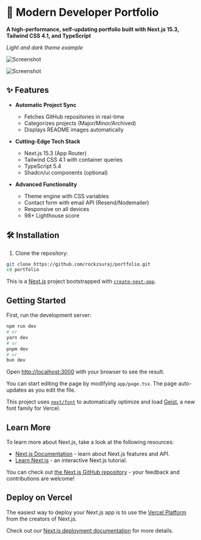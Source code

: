 # 🚀 Modern Developer Portfolio

**A high-performance, self-updating portfolio built with Next.js 15.3, Tailwind CSS 4.1, and TypeScript**  

*Light and dark theme example*

![Screenshot](https://github.com/user-attachments/assets/ade7aff0-9ba6-4d74-8ef7-1012dc90141b)

![Screenshot](https://github.com/user-attachments/assets/768ae356-c19c-4fa9-8042-9f92831040a3)

## ✨ Features

- **Automatic Project Sync**  
  - Fetches GitHub repositories in real-time  
  - Categorizes projects (Major/Minor/Archived)  
  - Displays README images automatically  

- **Cutting-Edge Tech Stack**  
  - Next.js 15.3 (App Router)  
  - Tailwind CSS 4.1 with container queries  
  - TypeScript 5.4  
  - Shadcn/ui components (optional)  

- **Advanced Functionality**  
  - Theme engine with CSS variables  
  - Contact form with email API (Resend/Nodemailer)  
  - Responsive on all devices  
  - 98+ Lighthouse score  

## 🛠️ Installation

1. Clone the repository:
```bash
git clone https://github.com/rockzsuraj/portfolio.git
cd portfolio
```

This is a [Next.js](https://nextjs.org) project bootstrapped with [`create-next-app`](https://nextjs.org/docs/app/api-reference/cli/create-next-app).

## Getting Started

First, run the development server:

```bash
npm run dev
# or
yarn dev
# or
pnpm dev
# or
bun dev
```

Open [http://localhost:3000](http://localhost:3000) with your browser to see the result.

You can start editing the page by modifying `app/page.tsx`. The page auto-updates as you edit the file.

This project uses [`next/font`](https://nextjs.org/docs/app/building-your-application/optimizing/fonts) to automatically optimize and load [Geist](https://vercel.com/font), a new font family for Vercel.

## Learn More

To learn more about Next.js, take a look at the following resources:

- [Next.js Documentation](https://nextjs.org/docs) - learn about Next.js features and API.
- [Learn Next.js](https://nextjs.org/learn) - an interactive Next.js tutorial.

You can check out [the Next.js GitHub repository](https://github.com/vercel/next.js) - your feedback and contributions are welcome!

## Deploy on Vercel

The easiest way to deploy your Next.js app is to use the [Vercel Platform](https://vercel.com/new?utm_medium=default-template&filter=next.js&utm_source=create-next-app&utm_campaign=create-next-app-readme) from the creators of Next.js.

Check out our [Next.js deployment documentation](https://nextjs.org/docs/app/building-your-application/deploying) for more details.

